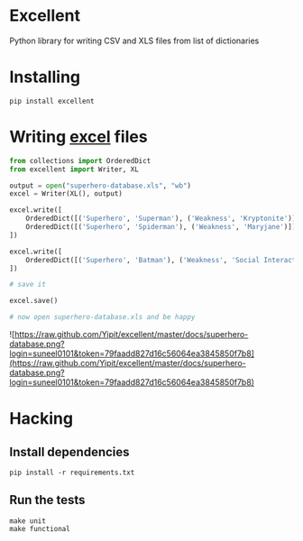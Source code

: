 # Excellent

Python library for writing CSV and XLS files from list of dictionaries

# Installing 

```shell
pip install excellent
```

# Writing [excel](http://en.wikipedia.org/wiki/Microsoft_Excel) files

```python
from collections import OrderedDict
from excellent import Writer, XL

output = open("superhero-database.xls", "wb")
excel = Writer(XL(), output)

excel.write([
    OrderedDict([('Superhero', 'Superman'), ('Weakness', 'Kryptonite')]),
    OrderedDict([('Superhero', 'Spiderman'), ('Weakness', 'Maryjane')]),
])

excel.write([
    OrderedDict([('Superhero', 'Batman'), ('Weakness', 'Social Interactions')]),
])

# save it

excel.save()

# now open superhero-database.xls and be happy
``` 

![https://raw.github.com/Yipit/excellent/master/docs/superhero-database.png?login=suneel0101&token=79faadd827d16c56064ea3845850f7b8](https://raw.github.com/Yipit/excellent/master/docs/superhero-database.png?login=suneel0101&token=79faadd827d16c56064ea3845850f7b8)



# Hacking

## Install dependencies

```shell
pip install -r requirements.txt
```

## Run the tests
```shell
make unit
make functional
```
